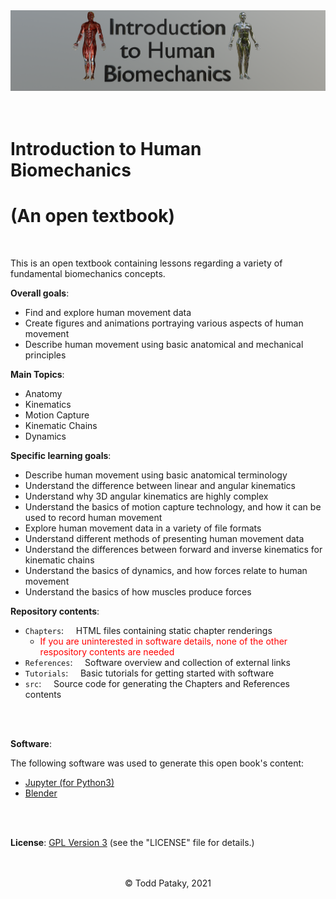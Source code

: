 <center>
    <img src="src/logo.png" alt="image" width="800"/>
    <br>
</center>

<br>
<br>

# Introduction to Human Biomechanics
# (An open textbook)

<br>

This is an open textbook containing lessons regarding a variety of fundamental biomechanics concepts.


**Overall goals**:

* Find and explore human movement data
* Create figures and animations portraying various aspects of human movement
* Describe human movement using basic anatomical and mechanical principles



**Main Topics**:

* Anatomy
* Kinematics
* Motion Capture
* Kinematic Chains
* Dynamics

**Specific learning goals**:

* Describe human movement using basic anatomical terminology
* Understand the difference between linear and angular kinematics
* Understand why 3D angular kinematics are highly complex
* Understand the basics of motion capture technology, and how it can be used to record human movement
* Explore human movement data in a variety of file formats
* Understand different methods of presenting human movement data
* Understand the differences between forward and inverse kinematics for kinematic chains
* Understand the basics of dynamics, and how forces relate to human movement
* Understand the basics of how muscles produce forces


**Repository contents**:

* `Chapters`:  &nbsp; &nbsp; HTML files containing static chapter renderings
	* <span style="color:red">If you are uninterested in software details, none of the other respository contents are needed</span>
* `References`:  &nbsp; &nbsp; Software overview and collection of external links
* `Tutorials`:  &nbsp; &nbsp; Basic tutorials for getting started with software
* `src`:  &nbsp; &nbsp; Source code for generating the Chapters and References contents



<br>
<br>


**Software**:

The following software was used to generate this open book's content:

* [Jupyter (for Python3)](https://jupyter.org)
* [Blender](https://www.blender.org)


<br>
<br>

**License**:  [GPL Version 3](https://www.gnu.org/licenses/gpl-3.0.en.html) (see the "LICENSE" file for details.)

<br>
<br>


<center>
&copy;  Todd Pataky, 2021
</center>